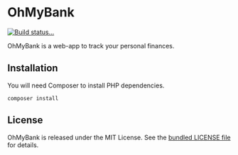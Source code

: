 # OhMyBank

[![Build status...](https://api.travis-ci.org/OhMyBank/OhMyBank.svg)](https://travis-ci.org/OhMyBank/OhMyBank)

OhMyBank is a web-app to track your personal finances.

## Installation

You will need Composer to install PHP dependencies.

    composer install

## License

OhMyBank is released under the MIT License. See the [bundled LICENSE file](LICENSE)
for details.
